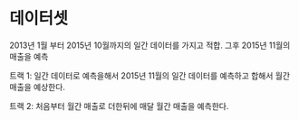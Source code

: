 # 데이터셋

2013년 1월 부터 2015년 10월까지의 일간 데이터를 가지고 적합. 그후 2015년 11월의 매출을 예측

트랙 1: 일간 데이터로 예측을해서 2015년 11월의 일간 데이터를 예측하고 합해서 월간 매출을 예상한다.

트랙 2: 처음부터 월간 매출로 더한뒤에 매달 월간 매출을 예측한다.

